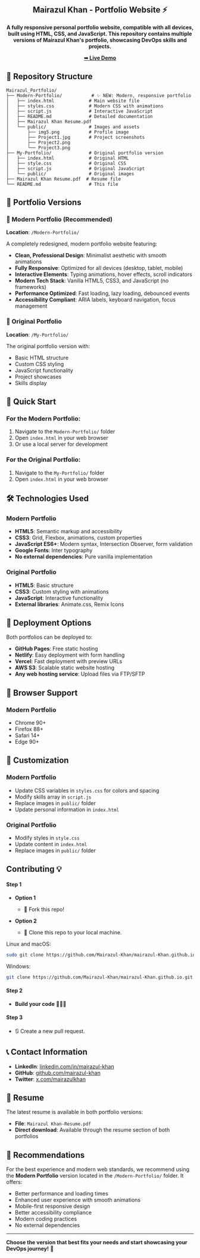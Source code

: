 <div align="center">
  <h2 align="center"> Mairazul Khan - Portfolio Website ⚡️</h2>

  **A fully responsive personal portfolio website, compatible with all devices, built using HTML, CSS, and JavaScript.
This repository contains multiple versions of Mairazul Khan's portfolio, showcasing DevOps skills and projects.**
  
  <a href="https://mairazul-khan.github.io/"><strong>➥ Live Demo</strong></a>

</div>


## 📁 Repository Structure

```
Mairazul_Portfolio/
├── Modern-Portfolio/           # ✨ NEW: Modern, responsive portfolio
│   ├── index.html             # Main website file
│   ├── styles.css             # Modern CSS with animations
│   ├── script.js              # Interactive JavaScript
│   ├── README.md              # Detailed documentation
│   ├── Mairazul Khan Resume.pdf
│   └── public/                # Images and assets
│       ├── img5.png           # Profile image
│       ├── Project1.jpg       # Project screenshots
│       ├── Project2.png
│       └── Project3.png
├── My-Portfolio/              # Original portfolio version
│   ├── index.html             # Original HTML
│   ├── style.css              # Original CSS
│   ├── script.js              # Original JavaScript
│   └── public/                # Original images
├── Mairazul Khan Resume.pdf  # Resume file
└── README.md                  # This file
```

## 🚀 Portfolio Versions

### 🌟 Modern Portfolio (Recommended)
**Location**: `/Modern-Portfolio/`

A completely redesigned, modern portfolio website featuring:
- **Clean, Professional Design**: Minimalist aesthetic with smooth animations
- **Fully Responsive**: Optimized for all devices (desktop, tablet, mobile)
- **Interactive Elements**: Typing animations, hover effects, scroll indicators
- **Modern Tech Stack**: Vanilla HTML5, CSS3, and JavaScript (no frameworks)
- **Performance Optimized**: Fast loading, lazy loading, debounced events
- **Accessibility Compliant**: ARIA labels, keyboard navigation, focus management

### 📂 Original Portfolio
**Location**: `/My-Portfolio/`

The original portfolio version with:
- Basic HTML structure
- Custom CSS styling
- JavaScript functionality
- Project showcases
- Skills display

## 🎯 Quick Start

### For the Modern Portfolio:
1. Navigate to the `Modern-Portfolio/` folder
2. Open `index.html` in your web browser
3. Or use a local server for development

### For the Original Portfolio:
1. Navigate to the `My-Portfolio/` folder
2. Open `index.html` in your web browser

## 🛠️ Technologies Used

### Modern Portfolio
- **HTML5**: Semantic markup and accessibility
- **CSS3**: Grid, Flexbox, animations, custom properties
- **JavaScript ES6+**: Modern syntax, Intersection Observer, form validation
- **Google Fonts**: Inter typography
- **No external dependencies**: Pure vanilla implementation

### Original Portfolio
- **HTML5**: Basic structure
- **CSS3**: Custom styling with animations
- **JavaScript**: Interactive functionality
- **External libraries**: Animate.css, Remix Icons

## 🚀 Deployment Options

Both portfolios can be deployed to:
- **GitHub Pages**: Free static hosting
- **Netlify**: Easy deployment with form handling
- **Vercel**: Fast deployment with preview URLs
- **AWS S3**: Scalable static website hosting
- **Any web hosting service**: Upload files via FTP/SFTP

## 📱 Browser Support

### Modern Portfolio
- Chrome 90+
- Firefox 88+
- Safari 14+
- Edge 90+


## 🔧 Customization

### Modern Portfolio
- Update CSS variables in `styles.css` for colors and spacing
- Modify skills array in `script.js`
- Replace images in `public/` folder
- Update personal information in `index.html`

### Original Portfolio
- Modify styles in `style.css`
- Update content in `index.html`
- Replace images in `public/` folder



## Contributing 💡
#### Step 1

- **Option 1**
    - 🍴 Fork this repo!

- **Option 2**
    - 👯 Clone this repo to your local machine.
 
Linux and macOS:

```bash
sudo git clone https://github.com/Mairazul-Khan/mairazul-Khan.github.io.git
```

Windows:

```bash
git clone https://github.com/Mairazul-Khan/mairazul-Khan.github.io.git
```



#### Step 2

- **Build your code** 🔨🔨🔨

#### Step 3

- 🔃 Create a new pull request.


## 📞 Contact Information

- **LinkedIn**: [linkedin.com/in/mairazul-khan](https://linkedin.com/in/mairazul-khan)
- **GitHub**: [github.com/mairazul-khan](https://github.com/mairazul-khan)
- **Twitter**: [x.com/mairazulkhan](https://x.com/mairazulkhan)

## 📄 Resume

The latest resume is available in both portfolio versions:
- **File**: `Mairazul Khan-Resume.pdf`
- **Direct download**: Available through the resume section of both portfolios

## 🎯 Recommendations

For the best experience and modern web standards, we recommend using the **Modern Portfolio** version located in the `/Modern-Portfolio/` folder. It offers:

- Better performance and loading times
- Enhanced user experience with smooth animations
- Mobile-first responsive design
- Better accessibility compliance
- Modern coding practices
- No external dependencies

---

**Choose the version that best fits your needs and start showcasing your DevOps journey!** 🚀
